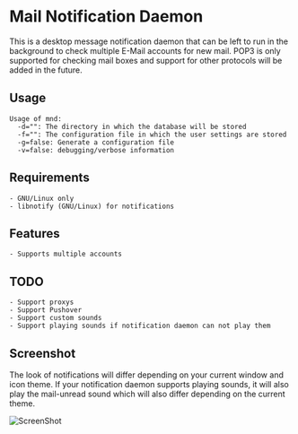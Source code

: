 Mail Notification Daemon
=====================

This is a desktop message notification daemon that can be left to run in the background to check multiple E-Mail accounts for new mail. POP3 is only supported for checking mail boxes and support for other protocols will be added in the future.

## Usage
```
Usage of mnd:
  -d="": The directory in which the database will be stored
  -f="": The configuration file in which the user settings are stored
  -g=false: Generate a configuration file
  -v=false: debugging/verbose information
```

## Requirements

	- GNU/Linux only
	- libnotify (GNU/Linux) for notifications

## Features

	- Supports multiple accounts

## TODO

	- Support proxys
	- Support Pushover
	- Support custom sounds
	- Support playing sounds if notification daemon can not play them

## Screenshot

The look of notifications will differ depending on your current window and icon theme. If your notification daemon supports playing sounds, it will also play the mail-unread sound which will also differ depending on the current theme.

![ScreenShot](http://apollo.firebit.co.uk/~dc0/imgsrc/2015-03-14--1426373296_524x342_scrot.png)